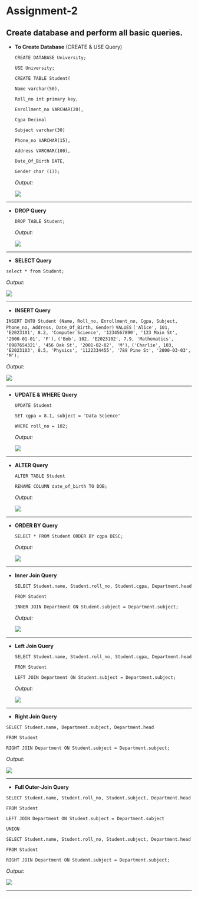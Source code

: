 # Assignment-2
 
## Create database and perform all basic queries.

- **To Create Database** (CREATE & USE Query)

  `CREATE DATABASE University;`

   `USE University;`

   `CREATE TABLE Student(`

     `Name varchar(50),`

     `Roll_no int primary key,`
                 
     `Enrollment_no VARCHAR(20),`  
               
     `Cgpa Decimal`  
         
     `Subject varchar(30)`
                   
     `Phone_no VARCHAR(15),`  
             
     `Address VARCHAR(100),` 
              
     `Date_Of_Birth DATE,`  
              
     `Gender char (1)); ` 

 
  
  *Output:*

  <img src="Output Images/op1.png">
  
---

- **DROP Query**

  `DROP TABLE Student;`
  
  *Output:*
  
  <img src="Output Images/op2.png">

---
 - **SELECT Query**

  `select * from Student;`
  
  *Output:*
  
  <img src="Output Images/OP3.png">

---
 
- **INSERT Query**

`INSERT INTO Student (Name, Roll_no, Enrollment_no, Cgpa, Subject, Phone_no, Address, Date_Of_Birth, Gender)`
`VALUES`
    `('Alice', 101, 'E2023101', 8.2, 'Computer Science', '1234567890', '123 Main St', '2000-01-01', 'F'),`
    `('Bob', 102, 'E2023102', 7.9, 'Mathematics', '0987654321', '456 Oak St', '2001-02-02', 'M'),`
   `('Charlie', 103, 'E2023103', 8.5, 'Physics', '1122334455', '789 Pine St', '2000-03-03', 'M');`
    
  *Output:*
  
  <img src="Output Images/OP3.png">

---


- **UPDATE & WHERE Query**

  `UPDATE Student`
  
  `SET cgpa = 8.1, subject = 'Data Science'`
  
  `WHERE roll_no = 102;`
  
  *Output:*
  
  <img src="Output Images/op4.png">

---

- **ALTER Query**

  `ALTER TABLE Student`
  
  `RENAME COLUMN date_of_birth TO DOB;`
  
  *Output:*
  
  <img src="Output Images/OP5.png">

---

- **ORDER BY Query**

  `SELECT * FROM Student ORDER BY cgpa DESC;`
  
  *Output:*
  
  <img src="Output Images/OP6.png">

---

- **Inner Join Query**

  `SELECT Student.name, Student.roll_no, Student.cgpa, Department.head`
  
  `FROM Student`
  
  `INNER JOIN Department ON Student.subject = Department.subject;`
  
  *Output:*
  
  <img src="Output Images/OP7.png">
---

- **Left Join Query**

  `SELECT Student.name, Student.roll_no, Student.cgpa, Department.head`
  
  `FROM Student`
 
  `LEFT JOIN Department ON Student.subject = Department.subject;`

  
  *Output:*
  
  <img src="Output Images/OP8.png">

---

- **Right Join Query**

 `SELECT Student.name, Department.subject, Department.head`

 `FROM Student`

 `RIGHT JOIN Department ON Student.subject = Department.subject;`


  *Output:*
  
  <img src="Output Images/OP9.png">

---

- **Full Outer-Join Query**

`SELECT Student.name, Student.roll_no, Student.subject, Department.head`

`FROM Student`

`LEFT JOIN Department ON Student.subject = Department.subject`

`UNION`

`SELECT Student.name, Student.roll_no, Student.subject, Department.head`

`FROM Student`

`RIGHT JOIN Department ON Student.subject = Department.subject;`

 
  
  *Output:*
  
  <img src="Output Images/OP10.png">

---

